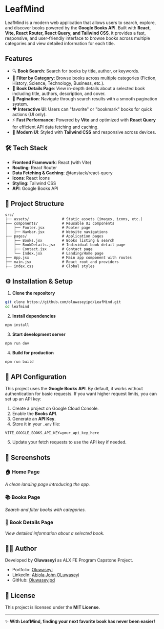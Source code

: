 # LeafMind

LeafMind is a modern web application that allows users to search, explore, and discover books powered by the **Google Books API**. Built with **React, Vite, React Router, React Query, and Tailwind CSS**, it provides a fast, responsive, and user-friendly interface to browse books across multiple categories and view detailed information for each title.

## Features

* 🔍 **Book Search**: Search for books by title, author, or keywords.
* 📂 **Filter by Category**: Browse books across multiple categories (Fiction, History, Science, Technology, Business, etc.).
* 📑 **Book Details Page**: View in-depth details about a selected book including title, authors, description, and cover.
* 📖 **Pagination**: Navigate through search results with a smooth pagination system.
* ❤️ **Interactive UI**: Users can "favorite" or "bookmark" books for quick actions (UI only).
* ⚡ **Fast Performance**: Powered by **Vite** and optimized with **React Query** for efficient API data fetching and caching.
* 🎨 **Modern UI**: Styled with **Tailwind CSS** and responsive across devices.

## 🛠️ Tech Stack

* **Frontend Framework**: React (with Vite)
* **Routing**: React Router
* **Data Fetching & Caching**: @tanstack/react-query
* **Icons**: React Icons
* **Styling**: Tailwind CSS
* **API**: Google Books API

## 📂 Project Structure

```
src/
├── assets/               # Static assets (images, icons, etc.)
├── components/           # Reusable UI components
│   ├── Footer.jsx        # Footer page
│   ├── Navbar.jsx        # Website navigations
├── pages/                # Application pages
│   ├── Books.jsx         # Books listing & search
│   ├── BookDetails.jsx   # Individual book detail page
│   ├── Contact.jsx       # Contact page
│   └── Index.jsx         # Landing/Home page
├── App.jsx               # Main app component with routes
├── main.jsx              # React root and providers
├── index.css             # Global styles
```

## ⚙️ Installation & Setup

1. **Clone the repository**

```bash
git clone https://github.com/oluwaseyipd/LeafMind.git
cd leafmind
```

2. **Install dependencies**

```bash
npm install
```

3. **Start development server**

```bash
npm run dev
```

4. **Build for production**

```bash
npm run build
```

## 🔑 API Configuration

This project uses the **Google Books API**. By default, it works without authentication for basic requests. If you want higher request limits, you can set up an API key:

1. Create a project on Google Cloud Console.
2. Enable the **Books API**.
3. Generate an **API Key**.
4. Store it in your `.env` file:

```env
VITE_GOOGLE_BOOKS_API_KEY=your_api_key_here
```

5. Update your fetch requests to use the API key if needed.

## 📸 Screenshots

### 🏠 Home Page
*A clean landing page introducing the app.*

### 📚 Books Page
*Search and filter books with categories.*

### 📖 Book Details Page
*View detailed information about a selected book.*

## 👩‍💻 Author

Developed by **Oluwaseyi** as ALX FE Program Capstone Project.

* Portfolio: [Oluwaseyi](https://oluwaseyiae.vercel.app/)
* LinkedIn: [Abiola John OLuwaseyi](https://www.linkedin.com/in/oluwaseyiae/)
* GitHub: [Oluwaseyipd](https://github.com/oluwaseyipd/)

## 📜 License

This project is licensed under the **MIT License**.

---

✨ **With LeafMind, finding your next favorite book has never been easier!**